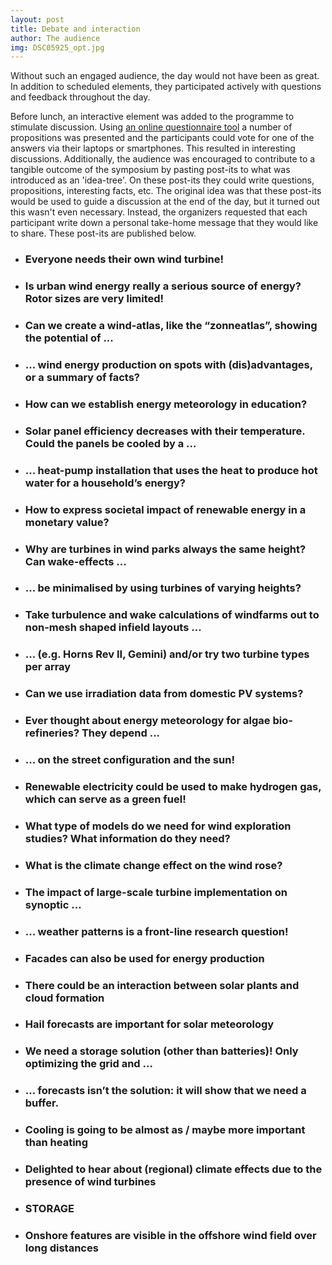 ```yaml
---
layout: post
title: Debate and interaction
author: The audience
img: DSC05925_opt.jpg
---
```


Without such an engaged audience, the day would not have been as great. In addition to scheduled elements, they participated actively with questions and feedback throughout the day.

Before lunch, an interactive element was added to the programme to stimulate discussion. Using [an online questionnaire tool](https://getkahoot.com/) a number of propositions was presented and the participants could vote for one of the answers via their laptops or smartphones. This resulted in interesting discussions. Additionally, the audience was encouraged to contribute to a tangible outcome of the symposium by pasting post-its to what was introduced as an 'idea-tree'. On these post-its they could write questions, propositions, interesting facts, etc. The original idea was that these post-its would be used to guide a discussion at the end of the day, but it turned out this wasn't even necessary. Instead, the organizers requested that each participant write down a personal take-home message that they would like to share. These post-its are published below.

<!--more-->
<div class="wrap">
  <div class="box shadow1 unslider post-it">
    <ul>
      <li><h3>Everyone needs their own wind turbine!</h3></li>
      <li><h3>Is urban wind energy really a serious source of energy? Rotor sizes are very limited!</h3></li>
      <li><h3>Can we create a wind-atlas, like the “zonneatlas”, showing the potential of ...</h3></li>
      <li><h3>... wind energy production on spots with (dis)advantages, or a summary of facts?</h3></li>
      <li><h3>How can we establish energy meteorology in education?</h3></li>
      <li><h3>Solar panel efficiency decreases with their temperature. Could the panels be cooled by a ...</h3></li>
      <li><h3>... heat-pump installation that uses the heat to produce hot water for a household’s energy?</h3></li>
      <li><h3>How to express societal impact of renewable energy in a monetary value?</h3></li>
      <li><h3>Why are turbines in wind parks always the same height? Can wake-effects ...</h3></li>
      <li><h3>... be minimalised by using turbines of varying heights?</h3></li>
      <li><h3>Take turbulence and wake calculations of windfarms out to non-mesh shaped infield layouts ...</h3></li>
      <li><h3>... (e.g. Horns Rev II, Gemini) and/or try two turbine types per array</h3></li>
      <li><h3>Can we use irradiation data from domestic PV systems?</h3></li>
      <li><h3>Ever thought about energy meteorology for algae bio-refineries? They depend ...</h3></li>
      <li><h3>... on the street configuration and the sun!</h3></li>
      <li><h3>Renewable electricity could be used to make hydrogen gas, which can serve as a green fuel!</h3></li>
      <li><h3>What type of models do we need for wind exploration studies? What information do they need?</h3></li>
      <li><h3>What is the climate change effect on the wind rose?</h3></li>
      <li><h3>The impact of large-scale turbine implementation on synoptic ...</h3></li>
      <li><h3>... weather patterns is a front-line research question!</h3></li>
      <li><h3>Facades can also be used for energy production</h3></li>
      <li><h3>There could be an interaction between solar plants and cloud formation</h3></li>
      <li><h3>Hail forecasts are important for solar meteorology</h3></li>
      <li><h3>We need a storage solution (other than batteries)! Only optimizing the grid and ...</h3></li>
      <li><h3>... forecasts isn’t the solution: it will show that we need a buffer.</h3></li>
      <li><h3>Cooling is going to be almost as / maybe more important than heating</h3></li>
      <li><h3>Delighted to hear about (regional) climate effects due to the presence of wind turbines</h3></li>
      <li><h3>STORAGE</h3></li>
      <li><h3>Onshore features are visible in the offshore wind field over long distances</h3></li>
    </ul>
  </div>
</div>  
